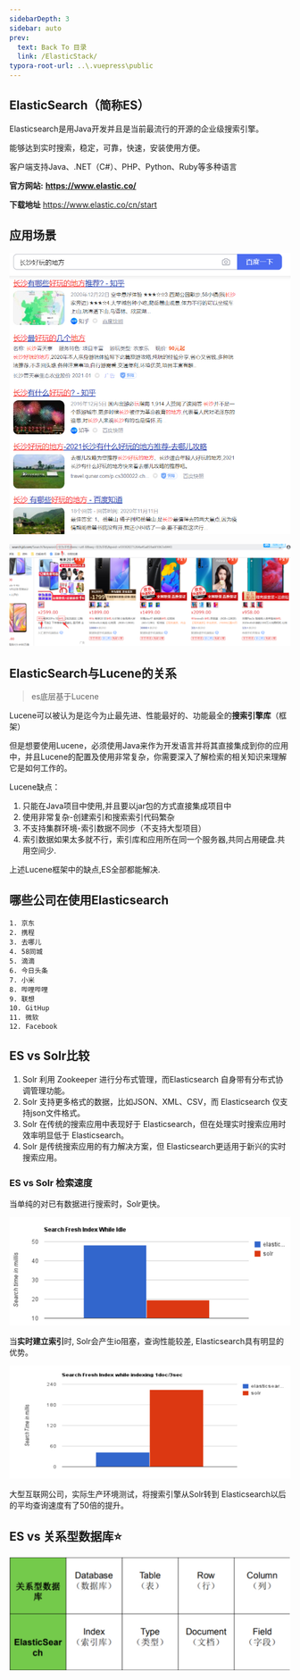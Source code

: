 ```yaml
---
sidebarDepth: 3
sidebar: auto
prev:
  text: Back To 目录
  link: /ElasticStack/
typora-root-url: ..\.vuepress\public
---
```




## **ElasticSearch（简称ES）**

Elasticsearch是用Java开发并且是当前最流行的开源的企业级搜索引擎。

能够达到实时搜索，稳定，可靠，快速，安装使用方便。

客户端支持Java、.NET（C#）、PHP、Python、Ruby等多种语言

**官方网站:** **https://www.elastic.co/**

**下载地址** https://www.elastic.co/cn/start



## **应用场景**

![](/images/elasticsearch/3219)

![](/images/elasticsearch/3220.png)



## **ElasticSearch与Lucene的关系**

> es底层基于Lucene

Lucene可以被认为是迄今为止最先进、性能最好的、功能最全的**搜索引擎库**（框架）

但是想要使用Lucene，必须使用Java来作为开发语言并将其直接集成到你的应用中，并且Lucene的配置及使用非常复杂，你需要深入了解检索的相关知识来理解它是如何工作的。

Lucene缺点：

1. 只能在Java项目中使用,并且要以jar包的方式直接集成项目中
2. 使用非常复杂-创建索引和搜索索引代码繁杂
3. 不支持集群环境-索引数据不同步（不支持大型项目）
4. 索引数据如果太多就不行，索引库和应用所在同一个服务器,共同占用硬盘.共用空间少.

上述Lucene框架中的缺点,ES全部都能解决.



## **哪些公司在使用Elasticsearch**

```
1. 京东
2. 携程
3. 去哪儿
4. 58同城
5. 滴滴
6. 今日头条
7. 小米
8. 哔哩哔哩
9. 联想
10. GitHup
11. 微软
12. Facebook
```



## **ES vs Solr比较**

1. Solr 利用 Zookeeper 进行分布式管理，而Elasticsearch 自身带有分布式协调管理功能。 
2. Solr 支持更多格式的数据，比如JSON、XML、CSV，而 Elasticsearch 仅支持json文件格式。 
3. Solr 在传统的搜索应用中表现好于 Elasticsearch，但在处理实时搜索应用时效率明显低于 Elasticsearch。 
4. Solr 是传统搜索应用的有力解决方案，但 Elasticsearch更适用于新兴的实时搜索应用。

### **ES vs Solr 检索速度**

当单纯的对已有数据进行搜索时，Solr更快。

![](/images/elasticsearch/3221.png)

当**实时建立索引**时, Solr会产生io阻塞，查询性能较差, Elasticsearch具有明显的优势。

![](/images/elasticsearch/3222.png)

大型互联网公司，实际生产环境测试，将搜索引擎从Solr转到 Elasticsearch以后的平均查询速度有了50倍的提升。



## **ES vs 关系型数据库**⭐

![](/images/elasticsearch/image-20210501224440651.png)

